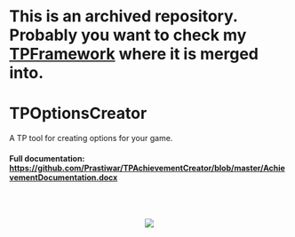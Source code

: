 # **This is an archived repository. Probably you want to check my** [TPFramework](https://github.com/Prastiwar/TPFrameworkUnity) **where it is merged into.**

# TPOptionsCreator
A TP tool for creating options for your game.
#### Full documentation: https://github.com/Prastiwar/TPAchievementCreator/blob/master/AchievementDocumentation.docx
<br>
<br>
<p align="center">
  <img src = https://d3higte790sj35.cloudfront.net/images/sw/cp/632c4658350d6915d7240cd5c243048a.png>
  </img>
</p>
